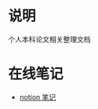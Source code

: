 # 说明
个人本科论文相关整理文档

# 在线笔记
- [notion 笔记](https://water-crest-907.notion.site/e4fc2c414c3145d8a489c3c80d628eb8)
